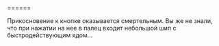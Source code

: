 ======

Прикосновение к кнопке оказывается смертельным. Вы же не знали, что при нажатии на нее в палец входит небольшой шип с быстродействующим ядом...

